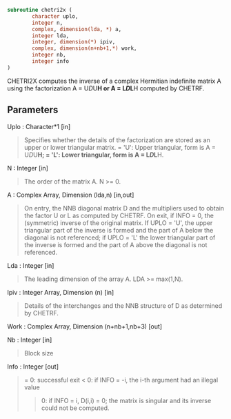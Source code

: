 ```fortran
subroutine chetri2x (
		character uplo,
		integer n,
		complex, dimension(lda, *) a,
		integer lda,
		integer, dimension(*) ipiv,
		complex, dimension(n+nb+1,*) work,
		integer nb,
		integer info
)
```

 CHETRI2X computes the inverse of a complex Hermitian indefinite matrix
 A using the factorization A = U*D*U**H or A = L*D*L**H computed by
 CHETRF.

## Parameters
Uplo : Character*1 [in]
> Specifies whether the details of the factorization are stored
> as an upper or lower triangular matrix.
> = 'U':  Upper triangular, form is A = U*D*U**H;
> = 'L':  Lower triangular, form is A = L*D*L**H.

N : Integer [in]
> The order of the matrix A.  N >= 0.

A : Complex Array, Dimension (lda,n) [in,out]
> On entry, the NNB diagonal matrix D and the multipliers
> used to obtain the factor U or L as computed by CHETRF.
> On exit, if INFO = 0, the (symmetric) inverse of the original
> matrix.  If UPLO = 'U', the upper triangular part of the
> inverse is formed and the part of A below the diagonal is not
> referenced; if UPLO = 'L' the lower triangular part of the
> inverse is formed and the part of A above the diagonal is
> not referenced.

Lda : Integer [in]
> The leading dimension of the array A.  LDA >= max(1,N).

Ipiv : Integer Array, Dimension (n) [in]
> Details of the interchanges and the NNB structure of D
> as determined by CHETRF.

Work : Complex Array, Dimension (n+nb+1,nb+3) [out]

Nb : Integer [in]
> Block size

Info : Integer [out]
> = 0: successful exit
> < 0: if INFO = -i, the i-th argument had an illegal value
> > 0: if INFO = i, D(i,i) = 0; the matrix is singular and its
> inverse could not be computed.


